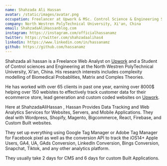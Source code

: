 ```yaml
---
name: Shahzada Ali Hassan
avatar: /static/images/avatar.png
occupation: Freelancer at Upwork & MSc. Control Science & Engineering Student
company: North Westren PolyTechnical University, Xi'an, China
email: ShahzadaAliHassanblog.com
instagram: https://instagram.com/officialhassanamz
twitter: https://twitter.com/shahzadaalihas4
linkedin: https://www.linkedin.com/in/hassanamz
github: https://github.com/hassanamz
---
```


Shahzada ali hassan is a Freelance Web Analyst on [Upwork](https://www.upwork.com/freelancers/~015b35831b56606433?utm_source=ShahzadaAliHassan&utm_medium=Organic&utm_campaign=ShahzadaAliHassanBlog&utm_term=ShahzadaAliHassan&utm_content=FreelancerAtUpwork) and a Student of Control sciences and Engineering at the North Westren PolyTechnical University, Xi'an, China. His research interests includes complexity modelling of Biomedical Probablities, Matrix and Comples Theories.

He has worked with over 65 clients in past one year, earning over 8000$ helping over 150 webistes to effectively track customer data for their ecommerce store, lead generation and custom coded websites on [Upwork](https://www.upwork.com/freelancers/~015b35831b56606433?utm_source=ShahzadaAliHassan&utm_medium=Organic&utm_campaign=ShahzadaAliHassanBlog&utm_term=ShahzadaAliHassan&utm_content=FreelancerAtUpwork).

Here at ShahzadaAliHassan , Hassan Provides Data Tracking and Web Analytics Services for Websites, Servers, and Mobile Applications. They deal with Wordpress, Shopify, Magento, Bigcommerce, React, Firebase, and Custom Built websites.

They set up everything using Google Tag Manager or Adobe Tag Manager for Facebook pixel as well as the conversion API to track the iOS14+ Apple Users, GA4, UA, GAds Conversion, LinkedIn Conversion, Bings Conversion, Snapchat, Tiktok, and any other analytics platform.

They usually take 2 days for CMS and 6 days for custom Built Applications.
